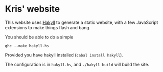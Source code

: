 Kris' website
=============

This website uses [Hakyll](http://jaspervdj.be/hakyll/) to generate a
static website, with a few JavaScript extensions to make things flash
and bang.

You should be able to do a simple

    ghc --make hakyll.hs

Provided you have hakyll installed (`cabal install hakyll`).

The configuration is in `hakyll.hs`, and `./hakyll build` will build
the site.

